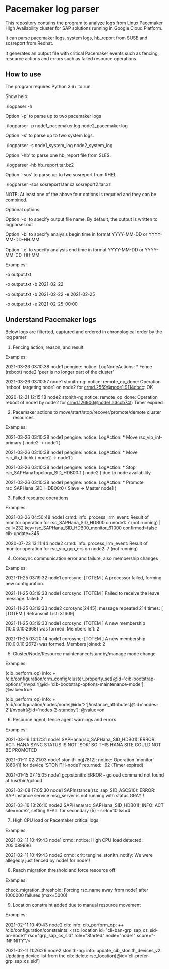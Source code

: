 # Pacemaker log parser

This repository contains the program to analyze logs from Linux Pacemaker High Availability cluster for SAP solutions running in Google Cloud Platform.

It can parse pacemaker logs, system logs, hb_report from SUSE and sosreport from Redhat.

It generates an output file with critical Pacemaker events such as fencing, resource actions and errors such as failed resource operations.

## How to use

The program requires Python 3.6+ to run.

Show help:

./logpaser -h

Option '-p' to parse up to two pacemaker logs

./logparser -p node1_pacemaker.log node2_pacemaker.log 

Option '-s' to parse up to two system logs.

./logparser -s node1_system_log node2_system_log

Option '-hb' to parse one hb_report file from SLES.

./logparser -hb hb_report.tar.bz2

Option '-sos' to parse up to two sosreport from RHEL.

./logparser -sos sosreport1.tar.xz sosreport2.tar.xz

NOTE: At least one of the above four options is requried and they can be combined.

Optional options:

Option '-o' to specify output file name. By default, the output is written to logparser.out

Option '-b' to specify analysis begin time in format YYYY-MM-DD or YYYY-MM-DD-HH:MM

Option '-e' to specify analysis end time in format YYYY-MM-DD or YYYY-MM-DD-HH:MM

Examples:

-o output.txt

-o output.txt -b 2021-02-22

-o output.txt -b 2021-02-22 -e 2021-02-25

-o output.txt -e 2021-02-25-00:00

## Understand Pacemaker logs

Below logs are filterted, captured and ordered in chronological order by the log parser

1. Fencing action, reason, and result

Examples:

2021-03-26 03:10:38 node1 pengine: notice: LogNodeActions:    * Fence (reboot) node2 'peer is no longer part of the cluster'

2021-03-26 03:10:57 node1 stonith-ng: notice: remote_op_done:    Operation 'reboot' targeting node1 on node2 for crmd.2569@node1.9114cbcc: OK

2020-12-21 12:15:18 node2 stonith-ng:notice: remote_op_done:        Operation reboot of node1 by node2 for crmd.126900@node1.a3ccb74f: Timer expired

2. Pacemaker actions to move/start/stop/recover/promote/demote cluster resources

Examples:

2021-03-26 03:10:38 node1 pengine: notice: LogAction:     * Move       rsc_vip_int-primary     ( node2 -> node1 )

2021-03-26 03:10:38 node1 pengine: notice: LogAction:     * Move       rsc_ilb_hltchk          ( node2 -> node1 )

2021-03-26 03:10:38 node1 pengine: notice: LogAction:     * Stop       rsc_SAPHanaTopology_SID_HDB00:1     (                 node2 )   due to node availability

2021-03-26 03:10:38 node1 pengine: notice: LogAction:     * Promote    rsc_SAPHana_SID_HDB00:0             ( Slave -> Master node1 )

3. Failed resource operations

Examples:

2021-03-26 04:50:48 node1 crmd: info: process_lrm_event: Result of monitor operation for rsc_SAPHana_SID_HDB00 on node1: 7 (not running) | call=232 key=rsc_SAPHana_SID_HDB00_monitor_61000 confirmed=false cib-update=345

2020-07-23 13:11:44 node2 crmd: info: process_lrm_event:        Result of monitor operation for rsc_vip_gcp_ers on node2: 7 (not running)

4. Corosync communication error and failure, also membership changes

Examples:

2021-11-25 03:19:32 node1 corosync: [TOTEM ] A processor failed, forming new configuration.

2021-11-25 03:19:33 node1 corosync: [TOTEM ] Failed to receive the leave message. failed: 2

2021-11-25 03:19:33 node2 corosync[2445]: message repeated 214 times: [   [TOTEM ] Retransmit List: 31609]

2021-11-25 03:19:33 node1 corosync: [TOTEM ] A new membership (10.0.0.10:2668) was formed. Members left: 2

2021-11-25 03:20:14 node1 corosync: [TOTEM ] A new membership (10.0.0.10:2672) was formed. Members joined: 2


5. Cluster/Node/Resource maintenance/standby/manage mode change

Examples:

(cib_perform_op)         info: +  /cib/configuration/crm_config/cluster_property_set[@id='cib-bootstrap-options']/nvpair[@id='cib-bootstrap-options-maintenance-mode']:  @value=true

(cib_perform_op)         info: +  /cib/configuration/nodes/node[@id='2']/instance_attributes[@id='nodes-2']/nvpair[@id='nodes-2-standby']:  @value=on

6. Resource agent, fence agent warnings and errors

Examples:

2021-03-16 14:12:31 node1 SAPHana(rsc_SAPHana_SID_HDB01): ERROR: ACT: HANA SYNC STATUS IS NOT 'SOK' SO THIS HANA SITE COULD NOT BE PROMOTED

2021-01-11 02:21:03 node1 stonith-ng[7812]:   notice: Operation 'monitor' [86041] for device 'STONITH-node1' returned: -62 (Timer expired)

2021-01-15 07:15:05 node1 gcp:stonith: ERROR - gcloud command not found at /usr/bin/gcloud

2021-02-08 17:05:30 node1 SAPInstance(rsc_sap_SID_ASCS10): ERROR: SAP instance service msg_server is not running with status GRAY !

2021-03-16 13:26:10 node2 SAPHana(rsc_SAPHana_SID_HDB01): INFO: ACT site=node2, setting SFAIL for secondary (5) - srRc=10 lss=4

7. High CPU load or Pacemaker critical logs

Examples:

2021-02-11 10:49:43 node1 crmd:   notice: High CPU load detected: 205.089996

2021-02-11 10:49:43 node2 crmd:   crit: tengine_stonith_notify: We were allegedly just fenced by node1 for node1!

8. Reach migration threshold and force resource off

Examples:

check_migration_threshold:        Forcing rsc_name away from node1 after 1000000 failures (max=5000)

9. Location constraint added due to manual resource movement

Examples:

2021-02-11 10:49:43 node2 cib: info: cib_perform_op:    ++ /cib/configuration/constraints:  <rsc_location id="cli-ban-grp_sap_cs_sid-on-node1" rsc="grp_sap_cs_sid" role="Started" node="node1" score="-INFINITY"/>

2021-02-11 11:26:29 node2 stonith-ng: info: update_cib_stonith_devices_v2:  Updating device list from the cib: delete rsc_location[@id='cli-prefer-grp_sap_cs_sid']
